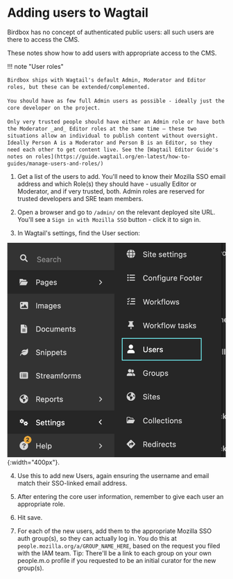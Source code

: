 # Adding users to Wagtail

Birdbox has no concept of authenticated public users: all such users are there to access the CMS.

These notes show how to add users with appropriate access to the CMS.

!!! note "User roles"

    Birdbox ships with Wagtail's default Admin, Moderator and Editor roles, but these can be extended/complemented.

    You should have as few full Admin users as possible - ideally just the core developer on the project.

    Only very trusted people should have either an Admin role or have both the Moderator _and_ Editor roles at the same time – these two situations allow an individual to publish content without oversight. Ideally Person A is a Moderator and Person B is an Editor, so they need each other to get content live. See the [Wagtail Editor Guide's notes on roles](https://guide.wagtail.org/en-latest/how-to-guides/manage-users-and-roles/)

1. Get a list of the users to add. You'll need to know their Mozilla SSO email address and which Role(s) they should have - usually Editor or Moderator, and if very trusted, both. Admin roles are reserved for trusted developers and SRE team members.

2. Open a browser and go to `/admin/` on the relevant deployed site URL. You'll see a `Sign in with Mozilla SSO` button - click it to sign in.

3. In Wagtail's settings, find the User section:

![User settings in Wagtail's menu](./images/settings_users.png){:width="400px"}.

4. Use this to add new Users, again ensuring the username and email match their SSO-linked email address.

5. After entering the core user information, remember to give each user an appropriate role.

6. Hit save.

7. For each of the new users, add them to the appropriate Mozilla SSO auth group(s), so they can actually log in. You do this at `people.mozilla.org/a/GROUP_NAME_HERE`, based on the request you filed with the IAM team. Tip: There'll be a link to each group on your own people.m.o profile if you requested to be an initial curator for the new group(s).
